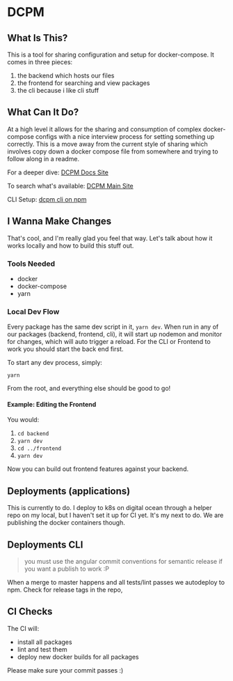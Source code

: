 # DCPM

## What Is This?

This is a tool for sharing configuration and setup for docker-compose. It comes in three pieces:

  1. the backend which hosts our files
  1. the frontend for searching and view packages
  1. the cli because i like cli stuff

## What Can It Do?

At a high level it allows for the sharing and consumption of complex docker-compose configs with a nice interview process for setting something up correctly. This is a move away from the current style of sharing which involves copy down a docker compose file from somewhere and trying to follow along in a readme.

For a deeper dive: [DCPM Docs Site](https://docs.dcpm.dev/)

To search what's available: [DCPM Main Site](https://app.dcpm.dev/)

CLI Setup: [dcpm cli on npm](https://www.npmjs.com/package/@dcpm/cli)

## I Wanna Make Changes

That's cool, and I'm really glad you feel that way. Let's talk about how it works locally and how to build this stuff out.

### Tools Needed

  * docker
  * docker-compose
  * yarn

### Local Dev Flow

Every package has the same dev script in it, `yarn dev`. When run in any of our packages (backend, frontend, cli), it will start up nodemon and monitor for changes, which will auto trigger a reload. For the CLI or Frontend to work you should start the back end first.

To start any dev process, simply:

    yarn

From the root, and everything else should be good to go!

#### Example: Editing the Frontend

You would:

  1. `cd backend`
  1. `yarn dev`
  1. `cd ../frontend`
  1. `yarn dev`

Now you can build out frontend features against your backend.

## Deployments (applications)

This is currently to do. I deploy to k8s on digital ocean through a helper repo on my local, but I haven't set it up for CI yet. It's my next to do. We are publishing the docker containers though.

## Deployments CLI

> you must use the angular commit conventions for semantic release if you want a publish to work :P

When a merge to master happens and all tests/lint passes we autodeploy to npm. Check for release tags in the repo,

## CI Checks

The CI will:

  * install all packages
  * lint and test them
  * deploy new docker builds for all packages

Please make sure your commit passes :)
